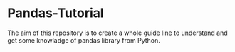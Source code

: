 # Pandas-Tutorial
The aim of this repository is to create a whole guide line to understand and get some knowladge of pandas library from Python.

